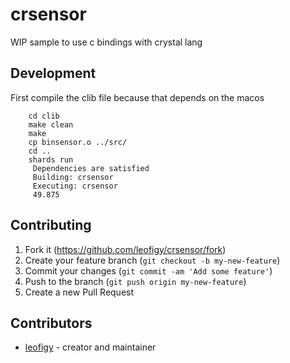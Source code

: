 # crsensor

WIP sample to use c bindings with crystal lang

## Development

First compile the clib file because that depends on the macos
```
    cd clib 
    make clean
    make
    cp binsensor.o ../src/ 
    cd ..
    shards run 
     Dependencies are satisfied
     Building: crsensor
     Executing: crsensor 
     49.875
```

## Contributing

1. Fork it (<https://github.com/leofigy/crsensor/fork>)
2. Create your feature branch (`git checkout -b my-new-feature`)
3. Commit your changes (`git commit -am 'Add some feature'`)
4. Push to the branch (`git push origin my-new-feature`)
5. Create a new Pull Request

## Contributors

- [leofigy](https://github.com/leofigy) - creator and maintainer
